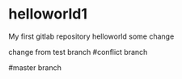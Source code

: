 # helloworld1
My first gitlab repository
helloworld
some change


change from test branch
#conflict branch

#master branch

